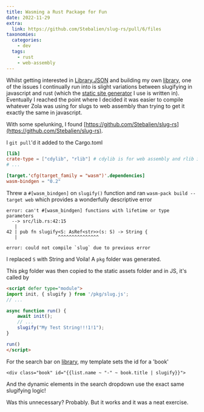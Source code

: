 ```yaml
---
title: Wasming a Rust Package for Fun
date: 2022-11-29
extra:
  link: https://github.com/Stebalien/slug-rs/pull/6/files
taxonomies:
  categories:
    - dev
  tags:
    - rust
    - web-assembly
---
```


Whilst getting interested in [Library.JSON](https://tomcritchlow.com/2020/04/15/library-json/) and building my own [library](/library), one of the issues I continually run into is slight variations between slugifying in javascript and rust (which the [static site generator](https://getzola.org) I use is written in). Eventually I reached the point where I decided it was easier to compile whatever Zola was using for slugs to web assembly than trying to get it exactly the same in javascript.

With some spelunking, I found [https://github.com/Stebalien/slug-rs](https://github.com/Stebalien/slug-rs).

I `git pull`'d it added to the Cargo.toml

```toml
[lib]
crate-type = ["cdylib", "rlib"] # cdylib is for web assembly and rlib is a normal rust library
# ...

[target.'cfg(target_family = "wasm")'.dependencies]
wasm-bindgen = "0.2"
```

Threw a `#[wasm_bindgen]` on `slugify()` function and ran `wasm-pack build --target web` which provides a wonderfully descriptive error

```shell
error: can't #[wasm_bindgen] functions with lifetime or type parameters
  --> src/lib.rs:42:15
   |
42 | pub fn slugify<S: AsRef<str>>(s: S) -> String {
   |               ^^^^^^^^^^^^^^^

error: could not compile `slug` due to previous error
```

I replaced `S` with String and Voila! A `pkg` folder was generated.

This pkg folder was then copied to the static assets folder and in JS, it's called by

```html
<script defer type="module">
import init, { slugify } from '/pkg/slug.js';
// ...

async function run() {
	await init();
	// ...
	slugify("My Test String!!!1!1");
}

run()
</script>
```

For the search bar on [library](/library), my template sets the id for a 'book'

```jinja
<div class="book" id="{{list.name ~ "-" ~ book.title | slugify}}">
```

And the dynamic elements in the search dropdown use the exact same slugifying logic!

Was this unnecessary? Probably. But it works and it was a neat exercise.